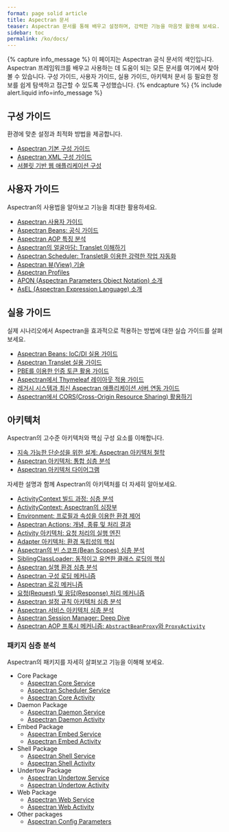 ```yaml
---
format: page solid article
title: Aspectran 문서
teaser: Aspectran 문서를 통해 배우고 설정하며, 강력한 기능을 마음껏 활용해 보세요.
sidebar: toc
permalink: /ko/docs/
---
```


{% capture info_message %}
이 페이지는 Aspectran 공식 문서의 색인입니다. Aspectran 프레임워크를 배우고 사용하는 데 도움이 되는 모든 문서를 여기에서 찾아볼 수 있습니다.
구성 가이드, 사용자 가이드, 실용 가이드, 아키텍처 문서 등 필요한 정보를 쉽게 탐색하고 접근할 수 있도록 구성했습니다.
{% endcapture %}
{% include alert.liquid info=info_message %}

## <i class="bi bi-gear-wide-connected"></i> 구성 가이드

환경에 맞춘 설정과 최적화 방법을 제공합니다.

*   [Aspectran 기본 구성 가이드](/ko/docs/guides/aspectran-configuration/)
*   [Aspectran XML 구성 가이드](/ko/docs/guides/aspectran-xml-configuration/)
*   [서블릿 기반 웹 애플리케이션 구성](/ko/docs/guides/aspectran-servlet-configuration/)

## <i class="bi bi-person-workspace"></i> 사용자 가이드

Aspectran의 사용법을 알아보고 기능을 최대한 활용하세요.

*   [Aspectran 사용자 가이드](/ko/aspectran/user-guide/)
*   [Aspectran Beans: 공식 가이드](/ko/docs/guides/aspectran-beans/)
*   [Aspectran AOP 특징 분석](/ko/docs/guides/aspectran-aop/)
*   [Aspectran의 얼굴마담: Translet 이해하기](/ko/docs/guides/aspectran-translet/)
*   [Aspectran Scheduler: Translet을 이용한 강력한 작업 자동화](/ko/docs/guides/aspectran-scheduler/)
*   [Aspectran 뷰(View) 기술](/ko/docs/guides/aspectran-view-technologies/)
*   [Aspectran Profiles](/ko/docs/guides/aspectran-profiles/)
*   [APON (Aspectran Parameters Object Notation) 소개](/ko/docs/guides/introduce-apon/)
*   [AsEL (Aspectran Expression Language) 소개](/ko/docs/guides/introduce-asel/)

## <i class="bi bi-braces-asterisk"></i> 실용 가이드

실제 시나리오에서 Aspectran을 효과적으로 적용하는 방법에 대한 실습 가이드를 살펴보세요.

*   [Aspectran Beans: IoC/DI 실용 가이드](/ko/docs/guides/practical-guide-to-beans/)
*   [Aspectran Translet 실용 가이드](/ko/docs/guides/practical-guide-to-translets/)
*   [PBE를 이용한 인증 토큰 활용 가이드](/ko/docs/guides/practical-guide-to-pbe-token-based-authentication/)
*   [Aspectran에서 Thymeleaf 레이아웃 적용 가이드](/ko/docs/guides/practical-guide-to-thymeleaf-layout/)
*   [레거시 시스템과 최신 Aspectran 애플리케이션 서버 연동 가이드](/ko/docs/guides/practical-guide-to-legacy-integration/)
*   [Aspectran에서 CORS(Cross-Origin Resource Sharing) 활용하기](/ko/docs/guides/practical-guide-to-cors/)

## <i class="bi bi-cpu"></i> 아키텍처

Aspectran의 고수준 아키텍처와 핵심 구성 요소를 이해합니다.

*   [지속 가능한 단순성을 위한 설계: Aspectran 아키텍처 철학](/ko/why-aspectran/)
*   [Aspectran 아키텍처: 통합 심층 분석](/ko/aspectran/architecture/)
*   [Aspectran 아키텍처 다이어그램](/ko/docs/architecture/aspectran-architecture-diagrams/)

자세한 설명과 함께 Aspectran의 아키텍처를 더 자세히 알아보세요.

*   [ActivityContext 빌드 과정: 심층 분석](/ko/docs/architecture/activity-context-building/)
*   [ActivityContext: Aspectran의 심장부](/ko/docs/architecture/activity-context/)
*   [Environment: 프로필과 속성을 이용한 환경 제어](/ko/docs/architecture/activity-environment/)
*   [Aspectran Actions: 개념, 종류 및 처리 결과](/ko/docs/architecture/aspectran-actions/)
*   [Activity 아키텍처: 요청 처리의 실행 엔진](/ko/docs/architecture/aspectran-activities/)
*   [Adapter 아키텍처: 환경 독립성의 핵심](/ko/docs/architecture/aspectran-adapters/)
*   [Aspectran의 빈 스코프(Bean Scopes) 심층 분석](/ko/docs/architecture/aspectran-bean-scopes/)
*   [SiblingClassLoader: 동적이고 유연한 클래스 로딩의 핵심](/ko/docs/architecture/aspectran-classloader/)
*   [Aspectran 실행 환경 심층 분석](/ko/docs/architecture/aspectran-execution-environments/)
*   [Aspectran 구성 로딩 메커니즘](/ko/docs/architecture/aspectran-loading-mechanism/)
*   [Aspectran 로깅 메커니즘](/ko/docs/architecture/aspectran-logging-mechanism/)
*   [요청(Request) 및 응답(Response) 처리 메커니즘](/ko/docs/architecture/aspectran-request-response/)
*   [Aspectran 설정 규칙 아키텍처 심층 분석](/ko/docs/architecture/aspectran-rule-architecture/)
*   [Aspectran 서비스 아키텍처 심층 분석](/ko/docs/architecture/aspectran-services/)
*   [Aspectran Session Manager: Deep Dive](/ko/docs/architecture/aspectran-session-manager/)
*   [Aspectran AOP 프록시 메커니즘: `AbstractBeanProxy`와 `ProxyActivity`](/ko/docs/architecture/new-aop-proxy-mechanism/)

### <i class="bi bi-crosshair"></i> 패키지 심층 분석

Aspectran의 패키지를 자세히 살펴보고 기능을 이해해 보세요.

*   Core Package
    *   [Aspectran Core Service](/ko/docs/architecture/packages/aspectran-core-service/)
    *   [Aspectran Scheduler Service](/ko/docs/architecture/packages/aspectran-scheduler-service/)
    *   [Aspectran Core Activity](/ko/docs/architecture/packages/aspectran-core-activity/)
*   Daemon Package
    *   [Aspectran Daemon Service](/ko/docs/architecture/packages/aspectran-daemon-service/)
    *   [Aspectran Daemon Activity](/ko/docs/architecture/packages/aspectran-daemon-activity/)
*   Embed Package
    *   [Aspectran Embed Service](/ko/docs/architecture/packages/aspectran-embed-service/)
    *   [Aspectran Embed Activity](/ko/docs/architecture/packages/aspectran-embed-activity/)
*   Shell Package
    *   [Aspectran Shell Service](/ko/docs/architecture/packages/aspectran-shell-service/)
    *   [Aspectran Shell Activity](/ko/docs/architecture/packages/aspectran-shell-activity/)
*   Undertow Package
    *   [Aspectran Undertow Service](/ko/docs/architecture/packages/aspectran-undertow-service/)
    *   [Aspectran Undertow Activity](/ko/docs/architecture/packages/aspectran-undertow-activity/)
*   Web Package
    *   [Aspectran Web Service](/ko/docs/architecture/packages/aspectran-web-service/)
    *   [Aspectran Web Activity](/ko/docs/architecture/packages/aspectran-web-activity/)
*   Other packages
    *   [Aspectran Config Parameters](architecture/packages/aspectran-config-parameters/)
